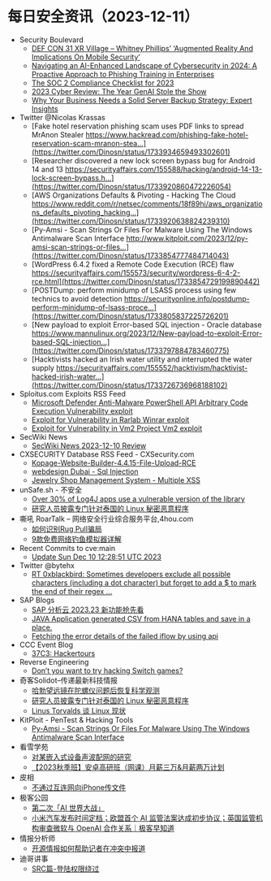 # 每日安全资讯（2023-12-11）

- Security Boulevard
  - [DEF CON 31 XR Village – Whitney Phillips’ ‘Augmented Reality And Implications On Mobile Security’](https://securityboulevard.com/2023/12/def-con-31-xr-village-whitney-phillips-augmented-reality-and-implications-on-mobile-security/)
  - [Navigating an AI-Enhanced Landscape of Cybersecurity in 2024: A Proactive Approach to Phishing Training in Enterprises](https://securityboulevard.com/2023/12/navigating-an-ai-enhanced-landscape-of-cybersecurity-in-2024-a-proactive-approach-to-phishing-training-in-enterprises/)
  - [The SOC 2 Compliance Checklist for 2023](https://securityboulevard.com/2023/12/the-soc-2-compliance-checklist-for-2023-2/)
  - [2023 Cyber Review: The Year GenAI Stole the Show](https://securityboulevard.com/2023/12/2023-cyber-review-the-year-genai-stole-the-show/)
  - [Why Your Business Needs a Solid Server Backup Strategy: Expert Insights](https://securityboulevard.com/2023/12/why-your-business-needs-a-solid-server-backup-strategy-expert-insights/)
- Twitter @Nicolas Krassas
  - [Fake hotel reservation phishing scam uses PDF links to spread MrAnon Stealer https://www.hackread.com/phishing-fake-hotel-reservation-scam-mranon-stea...](https://twitter.com/Dinosn/status/1733934659493302601)
  - [Researcher discovered a new lock screen bypass bug for Android 14 and 13 https://securityaffairs.com/155588/hacking/android-14-13-lock-screen-bypass.h...](https://twitter.com/Dinosn/status/1733920860472226054)
  - [AWS Organizations Defaults & Pivoting - Hacking The Cloud https://www.reddit.com/r/netsec/comments/18f89hi/aws_organizations_defaults_pivoting_hacking...](https://twitter.com/Dinosn/status/1733920638824239310)
  - [Py-Amsi - Scan Strings Or Files For Malware Using The Windows Antimalware Scan Interface http://www.kitploit.com/2023/12/py-amsi-scan-strings-or-files...](https://twitter.com/Dinosn/status/1733854777484714043)
  - [WordPress 6.4.2 fixed a Remote Code Execution (RCE) flaw https://securityaffairs.com/155573/security/wordpress-6-4-2-rce.html](https://twitter.com/Dinosn/status/1733854729199890442)
  - [POSTDump: perform minidump of LSASS process using few technics to avoid detection https://securityonline.info/postdump-perform-minidump-of-lsass-proce...](https://twitter.com/Dinosn/status/1733805837225726201)
  - [New payload to exploit Error-based SQL injection - Oracle database https://www.mannulinux.org/2023/12/New-payload-to-exploit-Error-based-SQL-injection...](https://twitter.com/Dinosn/status/1733797884783460775)
  - [Hacktivists hacked an Irish water utility and interrupted the water supply https://securityaffairs.com/155552/hacktivism/hacktivist-hacked-irish-water...](https://twitter.com/Dinosn/status/1733726736968188102)
- Sploitus.com Exploits RSS Feed
  - [Microsoft Defender Anti-Malware PowerShell API Arbitrary Code Execution Vulnerability exploit](https://sploitus.com/exploit?id=1337DAY-ID-39190&utm_source=rss&utm_medium=rss)
  - [Exploit for Vulnerability in Rarlab Winrar exploit](https://sploitus.com/exploit?id=C7B3C7BC-DE30-5DF5-AEE0-1F2D55E18A19&utm_source=rss&utm_medium=rss)
  - [Exploit for Vulnerability in Vm2 Project Vm2 exploit](https://sploitus.com/exploit?id=4E4AA11F-0A37-5090-AB4A-075AFCA22490&utm_source=rss&utm_medium=rss)
- SecWiki News
  - [SecWiki News 2023-12-10 Review](http://www.sec-wiki.com/?2023-12-10)
- CXSECURITY Database RSS Feed - CXSecurity.com
  - [Kopage-Website-Builder-4.4.15-File-Upload-RCE](https://cxsecurity.com/issue/WLB-2023120024)
  - [webdesign Dubai - Sql Injection](https://cxsecurity.com/issue/WLB-2023120023)
  - [Jewelry Shop Management System - Multiple XSS](https://cxsecurity.com/issue/WLB-2023120022)
- unSafe.sh - 不安全
  - [Over 30% of Log4J apps use a vulnerable version of the library](https://buaq.net/go-205424.html)
  - [研究人员披露专门针对泰国的 Linux 秘密恶意程序](https://buaq.net/go-205422.html)
- 嘶吼 RoarTalk – 网络安全行业综合服务平台,4hou.com
  - [如何识别Rug Pull骗局](https://www.4hou.com/posts/3rDn)
  - [9款免费网络钓鱼模拟器详解](https://www.4hou.com/posts/nmyY)
- Recent Commits to cve:main
  - [Update Sun Dec 10 12:28:51 UTC 2023](https://github.com/trickest/cve/commit/6ec316a327c72feaa8dd85475c75985c2c0c4e1f)
- Twitter @bytehx
  - [RT 0xblackbird: Sometimes developers exclude all possible characters (including a dot character) but forget to add a $ to mark the end of their regex ...](https://twitter.com/0xblackbird/status/1733758975466688763)
- SAP Blogs
  - [SAP 分析云 2023.23 新功能抢先看](https://blogs.sap.com/2023/12/10/sap-%e5%88%86%e6%9e%90%e4%ba%91-2023.23-%e6%96%b0%e5%8a%9f%e8%83%bd%e6%8a%a2%e5%85%88%e7%9c%8b/)
  - [JAVA Application generated CSV from HANA tables and save in a place.](https://blogs.sap.com/2023/12/10/java-application-generated-csv-from-hana-tables-and-save-in-a-place./)
  - [Fetching the error details of the failed iflow by using api](https://blogs.sap.com/2023/12/10/fetching-the-error-details-of-the-failed-iflow-by-using-api/)
- CCC Event Blog
  - [37C3: Hackertours](https://events.ccc.de/2023/12/10/37c3-hackertours/)
- Reverse Engineering
  - [Don’t you want to try hacking Switch games?](https://www.reddit.com/r/ReverseEngineering/comments/18esdcw/dont_you_want_to_try_hacking_switch_games/)
- 奇客Solidot–传递最新科技情报
  - [哈勃望远镜在陀螺仪问题后恢复科学观测](https://www.solidot.org/story?sid=76848)
  - [研究人员披露专门针对泰国的 Linux 秘密恶意程序](https://www.solidot.org/story?sid=76847)
  - [Linus Torvalds 谈 Linux 现状](https://www.solidot.org/story?sid=76846)
- KitPloit - PenTest &amp; Hacking Tools
  - [Py-Amsi - Scan Strings Or Files For Malware Using The Windows Antimalware Scan Interface](http://www.kitploit.com/2023/12/py-amsi-scan-strings-or-files-for.html)
- 看雪学苑
  - [对某嵌入式设备声波配网的研究](https://mp.weixin.qq.com/s?__biz=MjM5NTc2MDYxMw==&mid=2458531261&idx=1&sn=684b0803bfb7949854b294c0f46e9533&chksm=b18d053786fa8c2198ca558141641165c8e03d006dc7207ac3710aed0c404c8afeb000b38b6b&scene=58&subscene=0#rd)
  - [【2023秋季班】安卓高研班（网课）月薪三万&月薪两万计划](https://mp.weixin.qq.com/s?__biz=MjM5NTc2MDYxMw==&mid=2458531261&idx=2&sn=fb55a0511612f0075083c01855eefb87&chksm=b18d053786fa8c217a646cb5c058ad0f16d85725abf48212dc047868f2f903f742b7d6555368&scene=58&subscene=0#rd)
- 皮相
  - [不通过互连网向iPhone传文件](https://mp.weixin.qq.com/s?__biz=MzI0NDA5MDYyNA==&mid=2648257246&idx=1&sn=161fe27e92b81b9c35dda1983450b98d&chksm=f14e80b1c63909a774a3e9031cf88c0d0b83490fc5cab05b3b867a5154f48073b27e6b41ead2&scene=58&subscene=0#rd)
- 极客公园
  - [第二次「AI 世界大战」](https://mp.weixin.qq.com/s?__biz=MTMwNDMwODQ0MQ==&mid=2653024905&idx=1&sn=25b7a803a9483410c2a7b32890e6f502&chksm=7e548f3f4923062965cc9cb8d706c06d5d3614e2063e0aab84b3d6692d3e17efa7f35b927328&scene=58&subscene=0#rd)
  - [小米汽车发布时间定档；欧盟首个 AI 监管法案达成初步协议；英国监管机构审查微软与 OpenAI 合作关系｜极客早知道](https://mp.weixin.qq.com/s?__biz=MTMwNDMwODQ0MQ==&mid=2653024853&idx=1&sn=2c5df38fcf26fdd7a36ecdbe69a39586&chksm=7e548fe3492306f57b61493f68be03f171ede9f8dd922b2e58141d1334a442bb27dcbb053cd3&scene=58&subscene=0#rd)
- 情报分析师
  - [开源情报如何帮助记者在冲突中报道](https://mp.weixin.qq.com/s?__biz=MzA3Mjc1MTkwOA==&mid=2650542486&idx=1&sn=757b91a77a8dfd2066e671210b8b30e5&chksm=87113fddb066b6cba91730873c7e9db35c992ed9947be0ff31963a9a1ae4719d8f6fa398aecd&scene=58&subscene=0#rd)
- 迪哥讲事
  - [SRC篇-登陆权限绕过](https://mp.weixin.qq.com/s?__biz=MzIzMTIzNTM0MA==&mid=2247492971&idx=1&sn=65becbcbbe2ec20f2a81de613ec45b08&chksm=e8a5ef08dfd2661eae9ab20588b7807c46539c67bb0dbd1bc44d4382671fb27ea30d5272c0b0&scene=58&subscene=0#rd)
